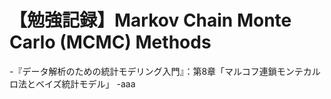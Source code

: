 # 【勉強記録】Markov Chain Monte Carlo (MCMC) Methods

-『データ解析のための統計モデリング入門』：第8章「マルコフ連鎖モンテカルロ法とベイズ統計モデル」
  -aaa
